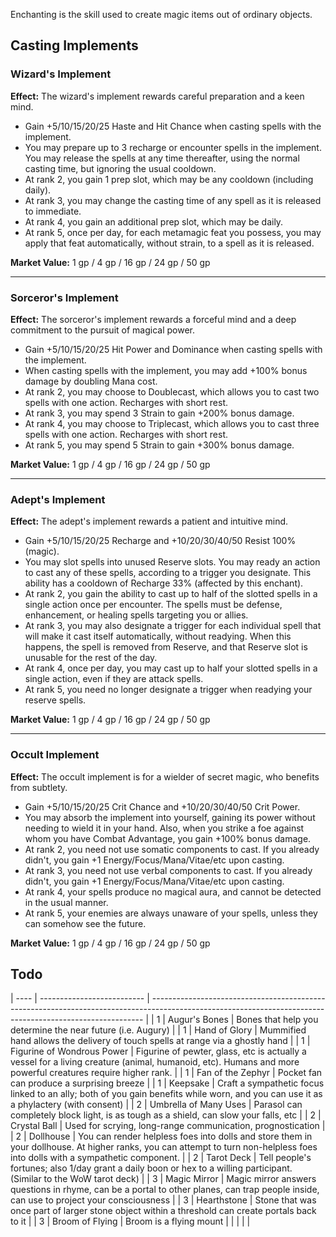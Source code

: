 Enchanting is the skill used to create magic items out of ordinary objects.


## Casting Implements

### Wizard's Implement
**Effect:** The wizard's implement rewards careful preparation and a keen mind.
- Gain +5/10/15/20/25 Haste and Hit Chance when casting spells with the implement.
- You may prepare up to 3 recharge or encounter spells in the implement. You may release the spells at any time thereafter, using the normal casting time, but ignoring the usual cooldown.
- At rank 2, you gain 1 prep slot, which may be any cooldown (including daily).
- At rank 3, you may change the casting time of any spell as it is released to immediate.
- At rank 4, you gain an additional prep slot, which may be daily.
- At rank 5, once per day, for each metamagic feat you possess, you may apply that feat automatically, without strain, to a spell as it is released.

**Market Value:** 1 gp / 4 gp / 16 gp / 24 gp / 50 gp

---

### Sorceror's Implement
**Effect:** The sorceror's implement rewards a forceful mind and a deep commitment to the pursuit of magical power.
- Gain +5/10/15/20/25 Hit Power and Dominance when casting spells with the implement.
- When casting spells with the implement, you may add +100% bonus damage by doubling Mana cost.
- At rank 2, you may choose to Doublecast, which allows you to cast two spells with one action. Recharges with short rest.
- At rank 3, you may spend 3 Strain to gain +200% bonus damage.
- At rank 4, you may choose to Triplecast, which allows you to cast three spells with one action. Recharges with short rest.
- At rank 5, you may spend 5 Strain to gain +300% bonus damage. 

**Market Value:** 1 gp / 4 gp / 16 gp / 24 gp / 50 gp

---

### Adept's Implement
**Effect:** The adept's implement rewards a patient and intuitive mind.
- Gain +5/10/15/20/25 Recharge and +10/20/30/40/50 Resist 100% (magic).
- You may slot spells into unused Reserve slots. You may ready an action to cast any of these spells, according to a trigger you designate. This ability has a cooldown of Recharge 33% (affected by this enchant).
- At rank 2, you gain the ability to cast up to half of the slotted spells in a single action once per encounter. The spells must be defense, enhancement, or healing spells targeting you or allies.
- At rank 3, you may also designate a trigger for each individual spell that will make it cast itself automatically, without readying. When this happens, the spell is removed from Reserve, and that Reserve slot is unusable for the rest of the day.
- At rank 4, once per day, you may cast up to half your slotted spells in a single action, even if they are attack spells.
- At rank 5, you need no longer designate a trigger when readying your reserve spells.

**Market Value:** 1 gp / 4 gp / 16 gp / 24 gp / 50 gp

---

### Occult Implement
**Effect:** The occult implement is for a wielder of secret magic, who benefits from subtlety.
- Gain +5/10/15/20/25 Crit Chance and +10/20/30/40/50 Crit Power.
- You may absorb the implement into yourself, gaining its power without needing to wield it in your hand. Also, when you strike a foe against whom you have Combat Advantage, you gain +100% bonus damage.
- At rank 2, you need not use somatic components to cast. If you already didn't, you gain +1 Energy/Focus/Mana/Vitae/etc upon casting.
- At rank 3, you need not use verbal components to cast. If you already didn't, you gain +1 Energy/Focus/Mana/Vitae/etc upon casting.
- At rank 4, your spells produce no magical aura, and cannot be detected in the usual manner.
- At rank 5, your enemies are always unaware of your spells, unless they can somehow see the future.

**Market Value:** 1 gp / 4 gp / 16 gp / 24 gp / 50 gp



## Todo
| ---- | -------------------------- | ---------------------------------------------------------------------------------------------------------------------------------------------------------- |
| 1    | Augur's Bones              | Bones that help you determine the near future (i.e. Augury)                                                                                                |
| 1    | Hand of Glory              | Mummified hand allows the delivery of touch spells at range via a ghostly hand                                                                             |
| 1    | Figurine of Wondrous Power | Figurine of pewter, glass, etc is actually a vessel for a living creature (animal, humanoid, etc). Humans and more powerful creatures require higher rank. |
| 1    | Fan of the Zephyr          | Pocket fan can produce a surprising breeze                                                                                                                 |
| 1    | Keepsake                   | Craft a sympathetic focus linked to an ally; both of you gain benefits while worn, and you can use it as a phylactery (with consent)                       |
| 2    | Umbrella of Many Uses      | Parasol can completely block light, is as tough as a shield, can slow your falls, etc                                                                      |
| 2    | Crystal Ball               | Used for scrying, long-range communication, prognostication                                                                                                |
| 2    | Dollhouse                  | You can render helpless foes into dolls and store them in your dollhouse. At higher ranks, you can attempt to turn non-helpless foes into dolls with a sympathetic component. |
| 2    | Tarot Deck                 | Tell people's fortunes; also 1/day grant a daily boon or hex to a willing participant. (Similar to the WoW tarot deck)                                     |
| 3    | Magic Mirror               | Magic mirror answers questions in rhyme, can be a portal to other planes, can trap people inside, can use to project your consciousness                    |
| 3    | Hearthstone                | Stone that was once part of larger stone object within a threshold can create portals back to it                                                           |
| 3    | Broom of Flying            | Broom is a flying mount                                                                                                                                    |
|      |                            |                                                                                                                                                            |
